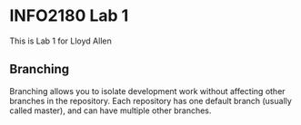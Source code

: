 # INFO2180 Lab 1
This is Lab 1 for Lloyd Allen
## Branching
Branching allows you to isolate development work without
affecting other branches in the repository. Each repository
has one default branch (usually called master), and can have 
multiple other branches.
